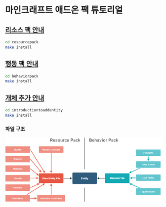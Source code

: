 # 마인크래프트 애드온 팩 튜토리얼

## [리소스 팩 안내](https://learn.microsoft.com/ko-kr/minecraft/creator/documents/resourcepack)
```bash
cd resourcepack
make install
```

## [행동 팩 안내](https://learn.microsoft.com/ko-kr/minecraft/creator/documents/behaviorpack)
```bash
cd behaviorpack
make install
```

## [개체 추가 안내](https://learn.microsoft.com/ko-kr/minecraft/creator/documents/introductiontoaddentity)
```bash
cd introductiontoaddentity
make install
```

### 파일 구조
![filestructure.png](introductiontoaddentity/filestructure.png)
